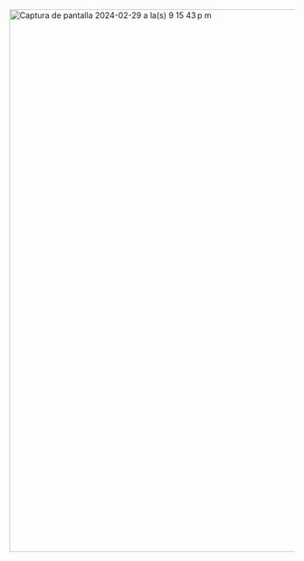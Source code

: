 
<img width="958" alt="Captura de pantalla 2024-02-29 a la(s) 9 15 43 p m" src="https://github.com/AlanSan1195/matera-prototipe/assets/130740412/7a02255a-3af1-4578-9b7c-b1a85f7eeefe">
